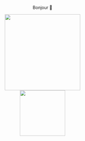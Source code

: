 <p align="center"> Bonjour 👋 </p>
<div id="header" align="center">
  <img src="https://media.giphy.com/media/paTz7UZbPfTZFRYnnB/giphy.gif" width="250"/>
</div>
<div id="body" align="center">
  <img src= https://img.shields.io/badge/LinkedIn-blue?logo=linkedin&logoColor=white&style=for-the-badge width="150"/>
</div>
